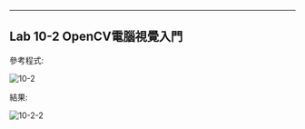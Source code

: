____
Lab 10-2 OpenCV電腦視覺入門
----

參考程式:

![10-2](https://user-images.githubusercontent.com/89326999/144730692-bd6b1ada-1ce6-459d-baec-d0c0c2ed7ea2.png)


結果:

![10-2-2](https://user-images.githubusercontent.com/89326999/144730696-a8eeba7f-32ca-43c5-8b7c-c5af4f7f40d4.png)

